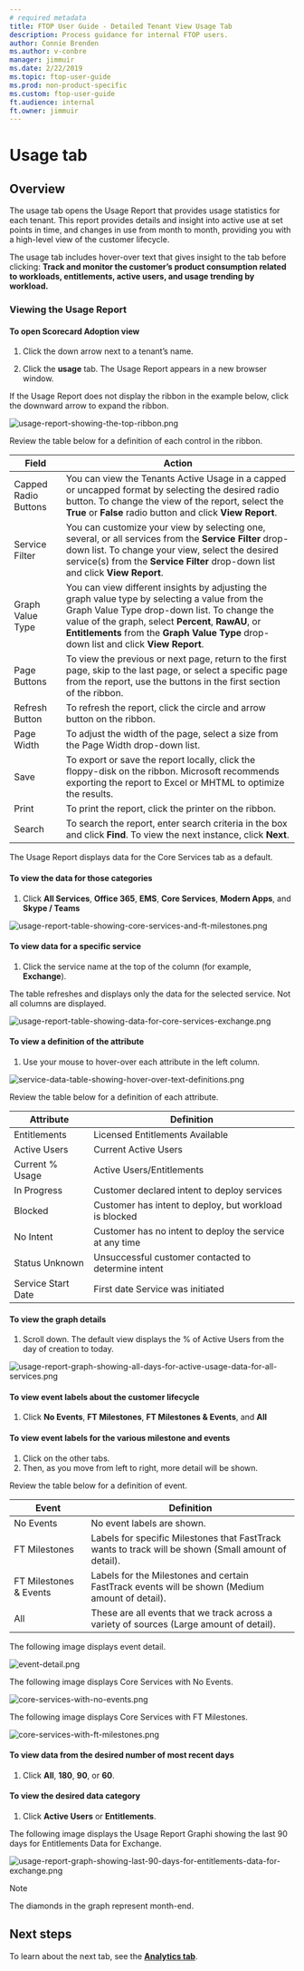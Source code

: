 ```yaml
---
# required metadata
title: FTOP User Guide - Detailed Tenant View Usage Tab
description: Process guidance for internal FTOP users.
author: Connie Brenden
ms.author: v-conbre
manager: jimmuir
ms.date: 2/22/2019
ms.topic: ftop-user-guide
ms.prod: non-product-specific
ms.custom: ftop-user-guide
ft.audience: internal
ft.owner: jimmuir
---
```

# Usage tab

## Overview

The usage tab opens the Usage Report that provides usage statistics for each tenant. This report provides details and insight into active use at set points in time, and changes in use from month to month, providing you with a high-level view of the customer lifecycle.

The usage tab includes hover-over text that gives insight to the tab before clicking: **Track and monitor the customer’s product consumption related to workloads, entitlements, active users, and usage trending by workload.**

### Viewing the Usage Report

#### To open Scorecard Adoption view

1. Click the down arrow next to a tenant’s name.

1. Click the **usage** tab. The Usage Report appears in a new browser window.

If the Usage Report does not display the ribbon in the example below, click the downward arrow to expand the ribbon.

![usage-report-showing-the-top-ribbon.png](media/detailed-tenant-view-usage-tab/usage-report-showing-the-top-ribbon.png "Usage Report Showing the Top Ribbon")

Review the table below for a definition of each control in the ribbon.

| Field                | Action                                                                                                                                                                                                                                                                                        |
| -------------------- | --------------------------------------------------------------------------------------------------------------------------------------------------------------------------------------------------------------------------------------------------------------------------------------------- |
| Capped Radio Buttons | You can view the Tenants Active Usage in a capped or uncapped format by selecting the desired radio button. To change the view of the report, select the **True** or **False** radio button and click **View Report**.                                                                        |
| Service Filter       | You can customize your view by selecting one, several, or all services from the **Service Filter** drop-down list. To change your view, select the desired service(s) from the **Service Filter** drop-down list and click **View Report**.                                                   |
| Graph Value Type     | You can view different insights by adjusting the graph value type by selecting a value from the Graph Value Type drop-down list. To change the value of the graph, select **Percent**, **RawAU**, or **Entitlements** from the **Graph Value Type** drop-down list and click **View Report**. |
| Page Buttons         | To view the previous or next page, return to the first page, skip to the last page, or select a specific page from the report, use the buttons in the first section of the ribbon.                                                                                                            |
| Refresh Button       | To refresh the report, click the circle and arrow button on the ribbon.                                                                                                                                                                                                                       |
| Page Width           | To adjust the width of the page, select a size from the Page Width drop-down list.                                                                                                                                                                                                            |
| Save                 | To export or save the report locally, click the floppy-disk on the ribbon. Microsoft recommends exporting the report to Excel or MHTML to optimize the results.                                                                                                                               |
| Print                | To print the report, click the printer on the ribbon.                                                                                                                                                                                                                                         |
| Search               | To search the report, enter search criteria in the box and click **Find**. To view the next instance, click **Next**.                                                                                                                                                                         |

The Usage Report displays data for the Core Services tab as a default.

#### To view the data for those categories

1. Click **All Services**, **Office 365**, **EMS**, **Core Services**, **Modern Apps**, and **Skype / Teams**

![usage-report-table-showing-core-services-and-ft-milestones.png](media/detailed-tenant-view-usage-tab/usage-report-table-showing-core-services-and-ft-milestones.png "Usage Report Table Showing Core Services and FT Milestones")

#### To view data for a specific service

1. Click the service name at the top of the column (for example, **Exchange**).

The table refreshes and displays only the data for the selected service. Not all columns are displayed.

![usage-report-table-showing-data-for-core-services-exchange.png](media/detailed-tenant-view-usage-tab/usage-report-table-showing-data-for-core-services-exchange.png "Usage Report Table Showing Data for Core Services Exchange")

#### To view a definition of the attribute

1. Use your mouse to hover-over each attribute in the left column.

![service-data-table-showing-hover-over-text-definitions.png](media/detailed-tenant-view-usage-tab/service-data-table-showing-hover-over-text-definitions.png "Service Data Table Showing Hover-Over Text Definitions")

Review the table below for a definition of each attribute.

| Attribute          | Definition                                               |
| ------------------ | -------------------------------------------------------- |
| Entitlements       | Licensed Entitlements Available                          |
| Active Users       | Current Active Users                                     |
| Current % Usage    | Active Users/Entitlements                                |
| In Progress        | Customer declared intent to deploy services              |
| Blocked            | Customer has intent to deploy, but workload is blocked   |
| No Intent          | Customer has no intent to deploy the service at any time |
| Status Unknown     | Unsuccessful customer contacted to determine intent      |
| Service Start Date | First date Service was initiated                         |

#### To view the graph details

1. Scroll down. The default view displays the % of Active Users from the day of creation to today.

![usage-report-graph-showing-all-days-for-active-usage-data-for-all-services.png](media/detailed-tenant-view-usage-tab/usage-report-graph-showing-all-days-for-active-usage-data-for-all-services.png "Usage Report Graph Showing All Days for % Active Usage Data for All Services")

#### To view event labels about the customer lifecycle

1. Click **No Events**, **FT Milestones**, **FT Milestones & Events**, and **All**  

#### To view event labels for the various milestone and events

1. Click on the other tabs.
2. Then, as you move from left to right, more detail will be shown.

Review the table below for a definition of event.

| Event                  | Definition                                                                                           |
| ---------------------- | ---------------------------------------------------------------------------------------------------- |
| No Events              | No event labels are shown.                                                                           |
| FT Milestones          | Labels for specific Milestones that FastTrack wants to track will be shown (Small amount of detail). |
| FT Milestones & Events | Labels for the Milestones and certain FastTrack events will be shown (Medium amount of detail).      |
| All                    | These are all events that we track across a variety of sources (Large amount of detail).             |

The following image displays event detail.

![event-detail.png](media/detailed-tenant-view-usage-tab/event-detail.png "Event detail")

The following image displays Core Services with No Events.

![core-services-with-no-events.png](media/detailed-tenant-view-usage-tab/core-services-with-no-events.png "Core Services with No Events")

The following image displays Core Services with FT Milestones.

![core-services-with-ft-milestones.png](media/detailed-tenant-view-usage-tab/core-services-with-ft-milestones.png "Core Services with FT Milestones")

#### To view data from the desired number of most recent days

1. Click **All**, **180**, **90**, or **60**.

#### To view the desired data category

1. Click **Active Users** or **Entitlements**.

The following image displays the Usage Report Graphi showing the last 90 days for Entitlements Data for Exchange.

![usage-report-graph-showing-last-90-days-for-entitlements-data-for-exchange.png](media/detailed-tenant-view-usage-tab/usage-report-graph-showing-last-90-days-for-entitlements-data-for-exchange.png "Usage Report Graph Showing Last 90 Days for Entitlements Data for Exchange")

> [!NOTE]
> The diamonds in the graph represent month-end.

## Next steps

To learn about the next tab, see the [**Analytics tab**](detailed-tenant-view-analytics-tab.md).

